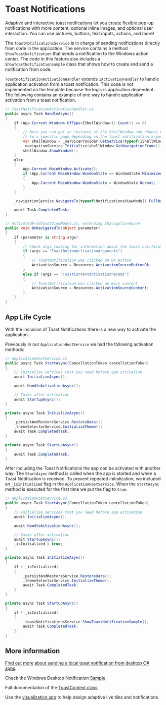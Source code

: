 ﻿# Toast Notifications

Adaptive and interactive toast notifications let you create flexible pop-up notifications with more content, optional inline images, and optional user interaction. You can use pictures, buttons, text inputs, actions, and more!

The `ToastNotificationsService` is in charge of sending notifications directly from code in the application. The service contains a method `ShowToastNotification` that sends a notification to the Windows action center. The code in this feature also includes a `ShowToastNotificationSample` class that shows how to create and send a notification from code.

`ToastNotificationActivationHandler` extends `IActivationHandler` to handle application activation from a toast notification. This code is not implemented on the template because the logic is application dependent. The following contains an example of one way to handle application activation from a toast notification.

```csharp
// ToastNotificationActivationHandler.cs
public async Task HandleAsync()
{
    if (App.Current.Windows.OfType<IShellWindow>().Count() == 0)
    {
        // Here you can get an instance of the ShellWindow and choose navigate
        // to a specific page depending on the toast notification arguments
        var shellWindow = _serviceProvider.GetService(typeof(IShellWindow)) as IShellWindow;
        _navigationService.Initialize(shellWindow.GetNavigationFrame());
        shellWindow.ShowWindow();
    }
    else
    {
        App.Current.MainWindow.Activate();
        if (App.Current.MainWindow.WindowState == WindowState.Minimized)
        {
            App.Current.MainWindow.WindowState = WindowState.Normal;
        }
    }

    _navigationService.NavigateTo(typeof(NotificationsViewModel).FullName, _config[ActivationArguments]);

    await Task.CompletedTask;
}

// ActivatedFromToastViewModel.cs, extending INavigationAware
public void OnNavigatedTo(object parameter)
{
    if (parameter is string args)
    {
        // Check args looking for information about the toast notification
        if (args == "ToastButtonActivationArguments")
        {
            // ToastNotification was clicked on OK Button
            ActivationSource = Resources.ActivationSourceButtonOk;
        }
        else if (args == "ToastContentActivationParams")
        {
            // ToastNotification was clicked on main content
            ActivationSource = Resources.ActivationSourceContent;
        }
    }
}
```

## App Life Cycle

With the inclusion of Toast Notifications there is a new way to activate the application.

Previously in our `ApplicationHostService` we had the following activation methods:

```csharp
// ApplicationHostService.cs
public async Task StartAsync(CancellationToken cancellationToken)
{
    // Initialize services that you need before app activation
    await InitializeAsync();

    await HandleActivationAsync();

    // Tasks after activation
    await StartupAsync();
}

private async Task InitializeAsync()
{
    _persistAndRestoreService.RestoreData();
    _themeSelectorService.InitializeTheme();
    await Task.CompletedTask;
}

private async Task StartupAsync()
{
    await Task.CompletedTask;
}
```

After including the Toast Notifications the app can be activated with another way: The `StartAsync` method is called when the app is started and when a Toast Notification is received. To prevent repeated initialization, we included an `_isInitialized` flag in the `ApplicationHostService`. When the `StartAsync` method is executed for the first time we put the flag to `true`.

```csharp
// ApplicationHostService.cs
public async Task StartAsync(CancellationToken cancellationToken)
{
    // Initialize services that you need before app activation
    await InitializeAsync();

    await HandleActivationAsync();

    // Tasks after activation
    await StartupAsync();
    _isInitialized = true;
}

private async Task InitializeAsync()
{
    if (!_isInitialized)
    {
        _persistAndRestoreService.RestoreData();
        _themeSelectorService.InitializeTheme();
        await Task.CompletedTask;
    }
}

private async Task StartupAsync()
{
    if (!_isInitialized)
    {
        _toastNotificationsService.ShowToastNotificationSample();
        await Task.CompletedTask;
    }
}
```

## More information

[Find out more about sending a local toast notification from desktop C# apps](https://docs.microsoft.com/windows/uwp/design/shell/tiles-and-notifications/send-local-toast-desktop?tabs=desktop).

Check the Windows Desktop Notification [Sample](https://github.com/WindowsNotifications/desktop-toasts).

Full documentation of the [ToastContent class](https://docs.microsoft.com/dotnet/api/microsoft.toolkit.uwp.notifications.toastcontent).

Use the [visualization app](https://docs.microsoft.com/windows/uwp/controls-and-patterns/tiles-and-notifications-notifications-visualizer) to help design adaptive live tiles and notifications.
